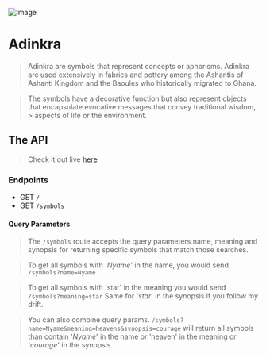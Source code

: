 ![Image](https://adinkra.herokuapp.com/images/adinkra-sm.jpg)	
# Adinkra
> Adinkra are symbols that represent concepts or aphorisms. Adinkra are used extensively in fabrics and pottery among the Ashantis of Ashanti Kingdom and the Baoules who historically migrated to Ghana.

> The symbols have a decorative function but also represent objects that encapsulate evocative messages that convey traditional wisdom, > aspects of life or the environment.

## The API

> Check it out live [here](https://adinkra.herokuapp.com)

### Endpoints

- GET `/`
- GET `/symbols`

#### Query Parameters

> The `/symbols` route accepts the query parameters name, meaning and synopsis for returning specific symbols that match those searches.

> To get all symbols with '*Nyame*' in the name, you would send `/symbols?name=Nyame`

> To get all symbols with 'star' in the meaning you would send `/symbols?meaning=star`
> Same for '*star*' in the synopsis if you follow my drift.

> You can also combine query params. 
> `/symbols?name=Nyame&meaning=heavens&synopsis=courage` will return all symbols than contain '*Nyame*' in the name or 'heaven' in the meaning or '*courage*' in the synopsis.
